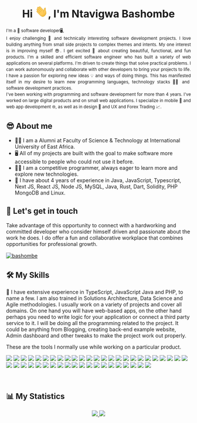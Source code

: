 <div align="center">
<h1 align="center">Hi <img width="35" src="https://github.com/1999AZZAR/1999AZZAR/blob/main/resources/img/waving.gif">, I'm Ntavigwa Bashombe</h1>
  <p align="justify">
  <small>
  I'm a 💯 software developer🖥️, <br/> 
  I enjoy challenging 👷 and technically interesting software development projects.
  I love building anything from small side projects to complex themes and intents. My one interest is in improving myself 😎. I get excited 🤩 about creating beautiful, functional, and fun products.
  I'm a skilled and efficient software engineer who has built a variety of web applications on several platforms. I'm driven to create things that solve practical problems. I can work autonomously and collaborate with other developers to bring your projects to life.
  I have a passion for exploring new ideas 💡 and ways of doing things. This has manifested itself in my desire to learn new programming languages, technology stacks 👨‍💻 and software development practices. <br/>
  I've been working with programming and software development for more than 4 years. I've worked on large digital products and on small web applications. I specialize in mobile 📱 and web app development 🌐, as well as in design 🎨 and UX and Forex Trading 📈.
  </small>
</p>
</div>

## 😎  About me
- 👨‍🎓 I am a Alumni at Faculty of Science & Technology at International University of East Africa.
- 🖥️ All of my projects are built with the goal to make software more accessible to people who could not use it before.
- 🧑‍💻 I am a competitive programmer, always eager to learn more and explore new technologies.
- 👴 I have about 4 years of experience in Java, JavaScript, Typescript, Next JS, React JS, Node JS, MySQL, Java, Rust, Dart, Solidity, PHP MongoDB and Linux.

<div>
    <h2 align="left">🤙 Let's get in touch</h2>
    <p>
    Take advantage of this opportunity to connect with a hardworking and committed developer who consider himself driven and passionate about the work he does. I do offer a fun and collaborative workplace that combines opportunities for professional growth.
    </p>
    <p align="left">
      <a href="https://mailto:ntavigwabashombe@gmail.com" target="blank"><img align="center"
         src="https://img.shields.io/badge/gmail-EA4335.svg?style=for-the-badge&logo=gmail&logoColor=white"
         alt="bashombe" height="30"/>
         </a>
    </p>
</div>


## 🛠️ My Skills

🚀 I have extensive experience in TypeScript, JavaScript Java and PHP, to name a few. I am also trained in Solutions Architecture, Data Science and Agile methodologies. 
I usually work on a variety of projects and cover all domains. On one hand you will have web-based apps, on the other hand perhaps you need to write logic for your application or connect a third party service to it.
I will be doing all the programming related to the project. It could be anything from Blogging, creating back-end example website, Admin dashboard and other tweaks to make the project work out properly.

These are the tools I normally use while working on a particular product.

<img width="30px" src="https://ik.imagekit.io/ntavigwa/icons/typescript_q7l5a4DnA.svg?ik-sdk-version=javascript-1.4.3&updatedAt=1664726044372" />    <img width="30px" src="https://ik.imagekit.io/ntavigwa/icons/javascript_8zDHZvpCY.svg?ik-sdk-version=javascript-1.4.3&updatedAt=1664726038570" /> <img width="30px" src="https://ik.imagekit.io/ntavigwa/icons/java__WIt7Ze3v.svg?ik-sdk-version=javascript-1.4.3&updatedAt=1664726038463" /> <img width="30px" src="https://ik.imagekit.io/ntavigwa/icons/nodejs_Tcmund0tR2.svg?ik-sdk-version=javascript-1.4.3&updatedAt=1664726041004" />  <img width="30px" src="https://ik.imagekit.io/ntavigwa/icons/laravel_sMbek__u2.svg?ik-sdk-version=javascript-1.4.3&updatedAt=1664726039001" />  <img width="30px" src="https://ik.imagekit.io/ntavigwa/icons/flutter_OfTWwPOUo.svg?ik-sdk-version=javascript-1.4.3&updatedAt=1664726036806" />  <img width="30px" src="https://ik.imagekit.io/ntavigwa/icons/whatsapp_qKE_ljb_O.svg?ik-sdk-version=javascript-1.4.3&updatedAt=1664726044694" />  <img width="30px" src="https://ik.imagekit.io/ntavigwa/icons/youtube_YDWwji82s.svg?ik-sdk-version=javascript-1.4.3&updatedAt=1664726044661" />  <img width="30px" src="https://ik.imagekit.io/ntavigwa/icons/vscode_XnAYt-R1L.svg?ik-sdk-version=javascript-1.4.3&updatedAt=1664726044583" />  <img width="30px" src="https://ik.imagekit.io/ntavigwa/icons/vercel_yOcQ0ah0K0.svg?ik-sdk-version=javascript-1.4.3&updatedAt=1664726044573" />  <img width="30px" src="https://ik.imagekit.io/ntavigwa/icons/twitter_rA-qG_QIF.svg?ik-sdk-version=javascript-1.4.3&updatedAt=1664726046532" />  <img width="30px" src="https://ik.imagekit.io/ntavigwa/icons/typeorm_QACb8cfR_.svg?ik-sdk-version=javascript-1.4.3&updatedAt=1664726043079" />  <img width="30px" src="https://ik.imagekit.io/ntavigwa/icons/twilio_9L9r7zMuH.svg?ik-sdk-version=javascript-1.4.3&updatedAt=1664726043010" />  <img width="30px" src="https://ik.imagekit.io/ntavigwa/icons/tiktok_X8Mu3u4fG.svg?ik-sdk-version=javascript-1.4.3&updatedAt=1664726043006" />  <img width="30px" src="https://ik.imagekit.io/ntavigwa/icons/telegram_buqAfrlix.svg?ik-sdk-version=javascript-1.4.3&updatedAt=1664726042986" />  <img width="30px" src="https://ik.imagekit.io/ntavigwa/icons/tailwindcss_wACTx_sJgt.svg?ik-sdk-version=javascript-1.4.3&updatedAt=1664726042703" />  <img width="40px" src="https://ik.imagekit.io/ntavigwa/icons/sqlite_xGPtelDzh.svg?ik-sdk-version=javascript-1.4.3&updatedAt=1664726042694" />  <img width="30px" src="https://ik.imagekit.io/ntavigwa/icons/swagger_VmuZmtLvM.svg?ik-sdk-version=javascript-1.4.3&updatedAt=1664726042647" />  <img width="30px" src="https://ik.imagekit.io/ntavigwa/icons/sequelize_Ncnt9b3Nw.svg?ik-sdk-version=javascript-1.4.3&updatedAt=1664726042562" />  <img width="30px" src="https://ik.imagekit.io/ntavigwa/icons/react_mD2adIumst.svg?ik-sdk-version=javascript-1.4.3&updatedAt=1664726042398" />  <img width="30px" src="https://ik.imagekit.io/ntavigwa/icons/postman_BnKL_Zv28.svg?ik-sdk-version=javascript-1.4.3&updatedAt=1664726041127" />  <img width="30px" src="https://ik.imagekit.io/ntavigwa/icons/postgresql_4uQP-XmXN.svg?ik-sdk-version=javascript-1.4.3&updatedAt=1664726041092" />  <img width="30px" src="https://ik.imagekit.io/ntavigwa/icons/pm2_qr4uGJRod.svg?ik-sdk-version=javascript-1.4.3&updatedAt=1664726041054" />  <img width="40px" src="https://ik.imagekit.io/ntavigwa/icons/npm_xrWwIJiOW.svg?ik-sdk-version=javascript-1.4.3&updatedAt=1664726041054" />  <img width="30px" src="https://ik.imagekit.io/ntavigwa/icons/nodejs_Tcmund0tR2.svg?ik-sdk-version=javascript-1.4.3&updatedAt=1664726041004" />  <img width="30px" src="https://ik.imagekit.io/ntavigwa/icons/nextjs_VEQUm0fXgb.svg?ik-sdk-version=javascript-1.4.3&updatedAt=1664726040674" />  <img width="30px" src="https://ik.imagekit.io/ntavigwa/icons/mysql_7aw_gxj89h.svg?ik-sdk-version=javascript-1.4.3&updatedAt=1664726040578" />  <img width="30px" src="https://ik.imagekit.io/ntavigwa/icons/netlify_MK884mQjC-.svg?ik-sdk-version=javascript-1.4.3&updatedAt=1664726040568" />  <img width="40px" src="https://ik.imagekit.io/ntavigwa/icons/mongodb_MiVlNu9V2k.svg?ik-sdk-version=javascript-1.4.3&updatedAt=1664726040529" />  <img width="30px" src="https://ik.imagekit.io/ntavigwa/icons/linkedin_UQLSbTWD7.svg?ik-sdk-version=javascript-1.4.3&updatedAt=1664726040292" />  <img width="70px" src="https://ik.imagekit.io/ntavigwa/icons/jquery_8f2_rcKH_k.svg?ik-sdk-version=javascript-1.4.3&updatedAt=1664726039380" />  <img width="30px" src="https://ik.imagekit.io/ntavigwa/icons/jwt__PqsHwrti.svg?ik-sdk-version=javascript-1.4.3&updatedAt=1664726039310" />  <img width="30px" src="https://ik.imagekit.io/ntavigwa/icons/jetbrains_KZh22vExr.svg?ik-sdk-version=javascript-1.4.3&updatedAt=1664726039272" />  <img width="30px" src="https://ik.imagekit.io/ntavigwa/icons/gitlab_tIAVa3cl3v.svg?ik-sdk-version=javascript-1.4.3&updatedAt=1664726038614" />  <img width="30px" src="https://ik.imagekit.io/ntavigwa/icons/jest_561T0h60j.svg?ik-sdk-version=javascript-1.4.3&updatedAt=1664726038551" />  <img width="30px" src="https://ik.imagekit.io/ntavigwa/icons/git_oh9wcf4VZ.svg?ik-sdk-version=javascript-1.4.3&updatedAt=1664726038525" />  <img width="30px" src="https://ik.imagekit.io/ntavigwa/icons/java__WIt7Ze3v.svg?ik-sdk-version=javascript-1.4.3&updatedAt=1664726038463" />  <img width="40px" src="https://ik.imagekit.io/ntavigwa/icons/babel_HDDMdGV--.svg?ik-sdk-version=javascript-1.4.3&updatedAt=1664726037207" />  <img width="30px" src="https://ik.imagekit.io/ntavigwa/icons/figma_XaLkE_ZjJ.svg?ik-sdk-version=javascript-1.4.3&updatedAt=1664726036834" />  <img width="30px" src="https://ik.imagekit.io/ntavigwa/icons/expressjs_LSDLrMxUW.svg?ik-sdk-version=javascript-1.4.3&updatedAt=1664726036852" />  <img width="30px" src="https://ik.imagekit.io/ntavigwa/icons/github_P444n1ukx.svg?ik-sdk-version=javascript-1.4.3&updatedAt=1664726036796" />  <img width="30px" src="https://ik.imagekit.io/ntavigwa/icons/docker_nVBQbpgkh.svg?ik-sdk-version=javascript-1.4.3&updatedAt=1664726036787" />  <img width="30px" src="https://ik.imagekit.io/ntavigwa/icons/bootstrap_M8Wo5YfDA.svg?ik-sdk-version=javascript-1.4.3&updatedAt=1664726036570" />  <img width="30px" src="https://ik.imagekit.io/ntavigwa/icons/firebase_FSCaGjDe5.svg?ik-sdk-version=javascript-1.4.3&updatedAt=1664726036508" />  <img width="80px" src="https://ik.imagekit.io/ntavigwa/icons/godaddy_2NHeHhm5sC.svg?ik-sdk-version=javascript-1.4.3&updatedAt=1664726039304"/>

<br/>
  <div>
    <h2 align="left"> 📊 My Statistics </h2>
        <p align="center">
          <a href="https://github.com/JohnBashombe/">
          <img width="49.5%" src="https://github-readme-stats.vercel.app/api?username=JohnBashombe&show_icons=true&theme=white&hide_border=true" />
          <img width="49.5%" src="https://github-readme-streak-stats.herokuapp.com/?user=JohnBashombe&theme=white&hide_border=true" />
          </a>
       </p>
     <br>
  </div>    
  
